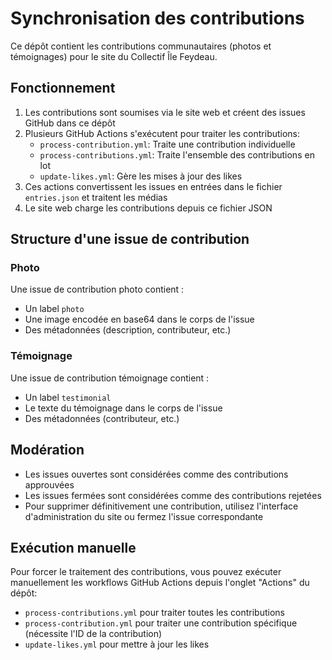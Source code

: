# Synchronisation des contributions

Ce dépôt contient les contributions communautaires (photos et témoignages) pour le site du Collectif Île Feydeau.

## Fonctionnement

1. Les contributions sont soumises via le site web et créent des issues GitHub dans ce dépôt
2. Plusieurs GitHub Actions s'exécutent pour traiter les contributions:
   - `process-contribution.yml`: Traite une contribution individuelle
   - `process-contributions.yml`: Traite l'ensemble des contributions en lot
   - `update-likes.yml`: Gère les mises à jour des likes
3. Ces actions convertissent les issues en entrées dans le fichier `entries.json` et traitent les médias
4. Le site web charge les contributions depuis ce fichier JSON

## Structure d'une issue de contribution

### Photo

Une issue de contribution photo contient :
- Un label `photo`
- Une image encodée en base64 dans le corps de l'issue
- Des métadonnées (description, contributeur, etc.)

### Témoignage

Une issue de contribution témoignage contient :
- Un label `testimonial`
- Le texte du témoignage dans le corps de l'issue
- Des métadonnées (contributeur, etc.)

## Modération

- Les issues ouvertes sont considérées comme des contributions approuvées
- Les issues fermées sont considérées comme des contributions rejetées
- Pour supprimer définitivement une contribution, utilisez l'interface d'administration du site ou fermez l'issue correspondante

## Exécution manuelle

Pour forcer le traitement des contributions, vous pouvez exécuter manuellement les workflows GitHub Actions depuis l'onglet "Actions" du dépôt:

- `process-contributions.yml` pour traiter toutes les contributions
- `process-contribution.yml` pour traiter une contribution spécifique (nécessite l'ID de la contribution)
- `update-likes.yml` pour mettre à jour les likes
